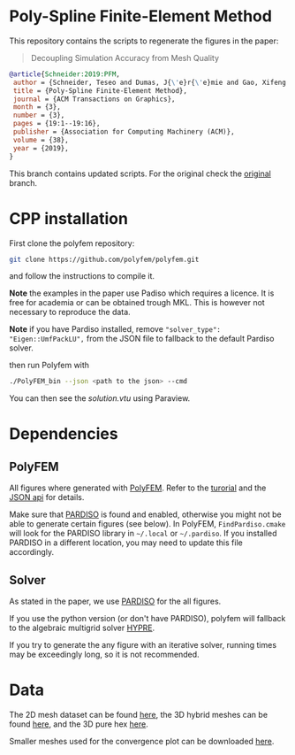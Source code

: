 # Poly-Spline Finite-Element Method

This repository contains the scripts to regenerate the figures in the paper:
> Decoupling Simulation Accuracy from Mesh Quality

```bibtex
@article{Schneider:2019:PFM,
 author = {Schneider, Teseo and Dumas, J{\'e}r{\'e}mie and Gao, Xifeng and Botsch, Mario and Panozzo, Daniele and Zorin, Denis},
 title = {Poly-Spline Finite-Element Method},
 journal = {ACM Transactions on Graphics},
 month = {3},
 number = {3},
 pages = {19:1--19:16},
 publisher = {Association for Computing Machinery (ACM)},
 volume = {38},
 year = {2019},
}
```

This branch contains updated scripts. For the original check the [original](https://github.com/polyfem/Poly-Spline-Finite-Element-Method/tree/original) branch.


# CPP installation

First clone the polyfem repository:

```bash
git clone https://github.com/polyfem/polyfem.git
```

and follow the instructions to compile it.

**Note** the examples in the paper use Padiso which requires a licence. It is free for academia or can be obtained trough MKL. This is however not necessary to reproduce the data.

**Note** if you have Pardiso installed, remove `"solver_type": "Eigen::UmfPackLU",` from the JSON file to fallback to the default Pardiso solver.

then run Polyfem with
```bash
./PolyFEM_bin --json <path to the json> --cmd
```
You can then see the *solution.vtu* using Paraview.

# Dependencies

## PolyFEM

All figures where generated with [PolyFEM](https://github.com/polyfem/polyfem). Refer to the [turorial](https://polyfem.github.io/tutorial/) and the [JSON api](https://polyfem.github.io/documentation/) for details.

Make sure that [PARDISO](https://www.pardiso-project.org/) is found and enabled, otherwise you might not be able to generate certain figures (see below). In PolyFEM, `FindPardiso.cmake` will look for the PARDISO library in `~/.local` or `~/.pardiso`. If you installed PARDISO in a different location, you may need to update this file accordingly.

## Solver

As stated in the paper, we use [PARDISO](https://www.pardiso-project.org/) for the all figures.

If you use the python version (or don't have PARDISO), polyfem will fallback to the algebraic multigrid solver [HYPRE](https://computing.llnl.gov/projects/hypre-scalable-linear-solvers-multigrid-methods).

If you try to generate the any figure with an iterative solver, running times may be exceedingly long, so it is not recommended.


# Data

The 2D mesh dataset can be found [here](https://drive.google.com/drive/folders/11KpI297PzSnArLTbZH_3UWjAytf020Ct?usp=sharing), the 3D hybrid meshes can be found [here](https://drive.google.com/drive/folders/14DmCBjiEQ-LeupLA1VOdbV87UP1lXsLA?usp=sharing), and the 3D pure hex [here](https://drive.google.com/drive/folders/1xLWq2fmsE8tc1lHkjTrftaHVMu0qEido?usp=sharing).

Smaller meshes used for the convergence plot can be downloaded [here](https://drive.google.com/drive/folders/1s23XhO5nKbTGMFm6D__lak5DMXSdAOpd?usp=sharing).